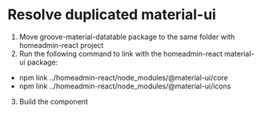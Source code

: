 # Resolve duplicated material-ui
1. Move groove-material-datatable package to the same folder with homeadmin-react project
2. Run the following command to link with the homeadmin-react material-ui package:
  - npm link ../homeadmin-react/node_modules/@material-ui/core
  - npm link ../homeadmin-react/node_modules/@material-ui/icons
3. Build the component